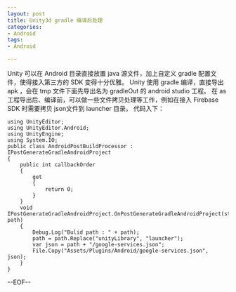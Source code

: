 ```yaml
---
layout: post
title: Unity3d gradle 编译后处理 
categories:
- Android
tags:
- Android

---
```


Unity 可以在 Android 目录直接放置 java 源文件，加上自定义 gradle 配置文件，使得接入第三方的 SDK 变得十分优雅。
Unity 使用 gradle 编译，直接导出 apk ，会在 tmp 文件下面先导出名为 gradleOut 的 android studio 工程。
在 as 工程导出后、编译前，可以做一些文件拷贝处理等工作，例如在接入 Firebase SDK 时需要拷贝 json文件到 launcher 目录。
代码入下：

```
using UnityEditor;
using UnityEditor.Android;
using UnityEngine;
using System.IO;
public class AndroidPostBuildProcessor : IPostGenerateGradleAndroidProject
{
    public int callbackOrder
    {
        get
        {
            return 0;
        }
    }
    void IPostGenerateGradleAndroidProject.OnPostGenerateGradleAndroidProject(string path)
    {
        Debug.Log("Bulid path : " + path);
        path = path.Replace("unityLibrary", "launcher");
        var json = path + "/google-services.json";
        File.Copy("Assets/Plugins/Android/google-services.json", json);
    }
}
```
--EOF--						
